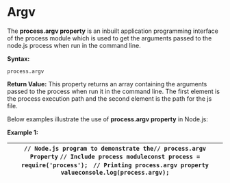 # Argv

The **process.argv property** is an inbuilt application programming interface of the process module which is used to get the arguments passed to the node.js process when run in the command line.

**Syntax:**

```
process.argv
```

**Return Value:** This property returns an array containing the arguments passed to the process when run it in the command line. The first element is the process execution path and the second element is the path for the js file.

Below examples illustrate the use of **process.argv property** in Node.js:

**Example 1:**

| `// Node.js program to demonstrate the// process.argv Property` `// Include process moduleconst process = require('process'); ` `// Printing process.argv property valueconsole.log(process.argv);` |
| --------------------------------------------------------------------------------------------------------------------------------------------------------------------------------------------------- |

